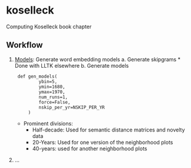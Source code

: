 # koselleck
Computing Koselleck book chapter


## Workflow

1. [Models](koselleck/models.ipynb): Generate word embedding models
    a. Generate skipgrams
        * Done with LLTK elsewhere
    b. Generate models
        
        def gen_models(
                ybin=5,
                ymin=1680,
                ymax=1970,
                num_runs=1,
                force=False,
                nskip_per_yr=NSKIP_PER_YR
            )
    
    * Prominent divisions:
        * Half-decade: Used for semantic distance matrices and novelty data
        * 20-Years: Used for one version of the neighborhood plots
        * 40-years: used for another neighborhood plots

2. ...